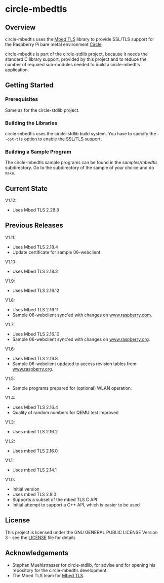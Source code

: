 # circle-mbedtls

## Overview

circle-mbedtls uses the [Mbed TLS](https://www.trustedfirmware.org/projects/mbed-tls/)
library to provide SSL/TLS support for the Raspberry Pi bare metal environment
[Circle](https://github.com/rsta2/circle).

circle-mbedtls is part of the circle-stdlib project, because it needs the
standard C library support, provided by this project and to reduce the number of
required sub-modules needed to build a circle-mbedtls application.

## Getting Started

### Prerequisites

Same as for the circle-stdlib project.

### Building the Libraries

circle-mbedtls uses the circle-stdlib build system. You have to specify the
`--opt-tls` option to enable the SSL/TLS support.

### Building a Sample Program

The circle-mbedtls sample programs can be found in the *samples/mbedtls*
subdirectory. Go to the subdirectory of the sample of your choice and do `make`.

## Current State

V1.12:

* Uses Mbed TLS 2.28.8

## Previous Releases

V1.11:

* Uses Mbed TLS 2.18.4
* Update certificate for sample 06-webclient

V1.10:

* Uses Mbed TLS 2.18.3

V1.9:

* Uses Mbed TLS 2.16.12

V1.8:

* Uses Mbed TLS 2.16.11
* Sample 06-webclient sync'ed with changes on www.raspberry.com.

V1.7:

* Uses Mbed TLS 2.16.10
* Sample 06-webclient sync'ed with changes on www.raspberry.org.

V1.6:

* Uses Mbed TLS 2.16.8
* Sample 06-webclient updated to access revision tables from www.raspberry.org.

V1.5:

* Sample programs prepared for (optional) WLAN operation.

V1.4:

* Uses Mbed TLS 2.16.4
* Quality of random numbers for QEMU test improved

V1.3:

* Uses mbed TLS 2.16.2

V1.2:

* Uses mbed TLS 2.16.0

V1.1:

* Uses mbed TLS 2.14.1

V1.0:

* Initial version
* Uses mbed TLS 2.8.0
* Supports a subset of the mbed TLS C API
* Initial attempt to support a C++ API, which is easier to be used

## License

This project is licensed under the GNU GENERAL PUBLIC LICENSE
Version 3 - see the [LICENSE](LICENSE) file for details

## Acknowledgements

* Stephan Muehlstrasser for circle-stdlib, for advise
  and for opening his repository for the circle-mbedtls development.
* The Mbed TLS team for [Mbed TLS](https://www.trustedfirmware.org/projects/mbed-tls/).
